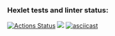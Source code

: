 ### Hexlet tests and linter status:
[![Actions Status](https://github.com/Nikolas888/frontend-project-46/workflows/hexlet-check/badge.svg)](https://github.com/Nikolas888/frontend-project-46/actions)
<a href="https://codeclimate.com/github/Nikolas888/frontend-project-46/maintainability"><img src="https://api.codeclimate.com/v1/badges/574dc842a5febde2471e/maintainability" /></a>
[![asciicast](https://asciinema.org/a/ouwpUBxTzKrSUJoG0Lf315ju6.svg)](https://asciinema.org/a/ouwpUBxTzKrSUJoG0Lf315ju6)